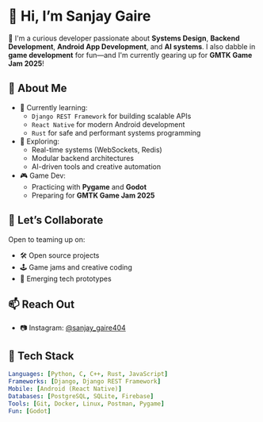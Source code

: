 # 👋 Hi, I’m Sanjay Gaire

🎯 I'm a curious developer passionate about **Systems Design**, **Backend Development**, **Android App Development**, and **AI systems**. I also dabble in **game development** for fun—and I'm currently gearing up for **GMTK Game Jam 2025**!

## 🚀 About Me

- 🌱 Currently learning:
  - `Django REST Framework` for building scalable APIs
  - `React Native` for modern Android development
  - `Rust` for safe and performant systems programming
- 🧠 Exploring:
  - Real-time systems (WebSockets, Redis)
  - Modular backend architectures
  - AI-driven tools and creative automation
- 🎮 Game Dev:
  - Practicing with **Pygame** and **Godot**
  - Preparing for **GMTK Game Jam 2025**

## 🤝 Let’s Collaborate

Open to teaming up on:
- 🛠 Open source projects
- 🕹 Game jams and creative coding
- 🚀 Emerging tech prototypes

## 📫 Reach Out

- 📷 Instagram: [@sanjay_gaire404](https://www.instagram.com/sanjay_gaire404/?next=%2F)

## 🧰 Tech Stack

```yaml
Languages: [Python, C, C++, Rust, JavaScript]
Frameworks: [Django, Django REST Framework]
Mobile: [Android (React Native)]
Databases: [PostgreSQL, SQLite, Firebase]
Tools: [Git, Docker, Linux, Postman, Pygame]
Fun: [Godot]
